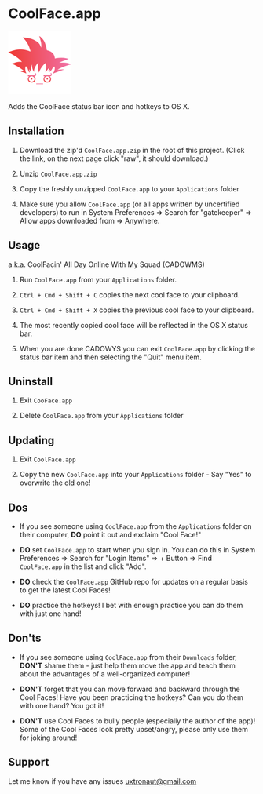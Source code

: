 # CoolFace.app

![Cool Face icon](/resources/cool-face.png?raw=true)

Adds the CoolFace status bar icon and hotkeys to OS X.


## Installation

1. Download the zip'd `CoolFace.app.zip` in the root of this project. (Click the link, on the next page click "raw", it should download.)

2. Unzip `CoolFace.app.zip`

3. Copy the freshly unzipped `CoolFace.app` to your `Applications` folder

4. Make sure you allow `CoolFace.app` (or all apps written by uncertified developers) to run in System Preferences => Search for "gatekeeper" => Allow apps downloaded from => Anywhere.


## Usage

a.k.a. CoolFacin' All Day Online With My Squad (CADOWMS)

1. Run `CoolFace.app` from your `Applications` folder.

2. `Ctrl + Cmd + Shift + C` copies the next cool face to your clipboard.

3. `Ctrl + Cmd + Shift + X` copies the previous cool face to your clipboard.

4. The most recently copied cool face will be reflected in the OS X status bar.

5. When you are done CADOWYS you can exit `CoolFace.app` by clicking the status bar item and then selecting the "Quit" menu item.


## Uninstall

1. Exit `CooFace.app`

2. Delete `CoolFace.app` from your `Applications` folder


## Updating

1. Exit `CoolFace.app`

2. Copy the new `CoolFace.app` into your `Applications` folder - Say "Yes" to overwrite the old one!


## Dos

* If you see someone using `CoolFace.app` from the `Applications` folder on their computer, **DO** point it out and exclaim "Cool Face!"

* **DO** set `CoolFace.app` to start when you sign in. You can do this in System Preferences => Search for "Login Items" => + Button => Find `CoolFace.app` in the list and click "Add".

* **DO** check the `CoolFace.app` GitHub repo for updates on a regular basis to get the latest Cool Faces!

* **DO** practice the hotkeys! I bet with enough practice you can do them with just one hand!


## Don'ts

* If you see someone using `CoolFace.app` from their `Downloads` folder, **DON'T** shame them - just help them move the app and teach them about the advantages of a well-organized computer!

* **DON'T** forget that you can move forward and backward through the Cool Faces! Have you been practicing the hotkeys? Can you do them with one hand? You got it!

* **DON'T** use Cool Faces to bully people (especially the author of the app)! Some of the Cool Faces look pretty upset/angry, please only use them for joking around!


## Support

Let me know if you have any issues [uxtronaut@gmail.com](mailto:uxtronaut@gmail.com)
